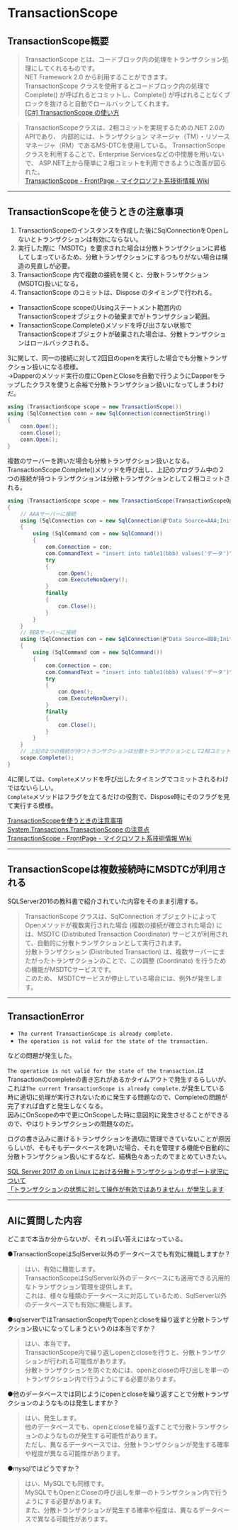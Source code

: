 # TransactionScope

## TransactionScope概要

>TransactionScope とは、コードブロック内の処理をトランザクション処理にしてくれるものです。  
>NET Framework 2.0 から利用することができます。  
>TransactionScope クラスを使用するとコードブロック内の処理で Complete() が呼ばれるとコミットし、Complete() が呼ばれることなくブロックを抜けると自動でロールバックしてくれます。  
>[[C#] TransactionScope の使い方](https://webbibouroku.com/Blog/Article/cs-transaction-scope)  

<!--  -->
>TransactionScopeクラスは、2相コミットを実現するための.NET 2.0のAPIであり、
内部的には、トランザクション マネージャ（TM）・リソース マネージャ（RM）であるMS-DTCを使用している。
>TransactionScopeクラスを利用することで、Enterprise Servicesなどの中間層を用いないで、
ASP.NET上から簡単に２相コミットを利用できるように改善が図られた。  
[TransactionScope - FrontPage - マイクロソフト系技術情報 Wiki](https://techinfoofmicrosofttech.osscons.jp/index.php?TransactionScope)  

---

## TransactionScopeを使うときの注意事項

1. TransactionScopeのインスタンスを作成した後にSqlConnectionをOpenしないとトランザクションは有効にならない。  
2. 実行した際に「MSDTC」を要求された場合は分散トランザクションに昇格してしまっているため、分散トランザクションにするつもりがない場合は構造の見直しが必要。  
3. TransactionScope 内で複数の接続を開くと、分散トランザクション(MSDTC)扱いになる。  
4. TransactionScope のコミットは、Dispose のタイミングで行われる。  

- TransactionScope scopeのUsingステートメント範囲内のTransactionScopeオブジェクトの破棄までがトランザクション範囲。
- TransactionScope.Complete()メソッドを呼び出さない状態でTransactionScopeオブジェクトが破棄された場合は、分散トランザクションはロールバックされる。  

3に関して、同一の接続に対して2回目のopenを実行した場合でも分散トランザクション扱いになる模様。  
→Dapperのメソッド実行の度にOpenとCloseを自動で行うようにDapperをラップしたクラスを使うと余裕で分散トランザクション扱いになってしまうわけだ。  

``` cs
using (TransactionScope scope = new TransactionScope())
using (SqlConnection conn = new SqlConnection(connectionString))
{
    conn.Open();
    conn.Close();
    conn.Open();
}
```

複数のサーバーを跨いだ場合も分散トランザクション扱いとなる。  
TransactionScope.Complete()メソッドを呼び出し、上記のプログラム中の２つの接続が持つトランザクションは分散トランザクションとして２相コミットされる。  

``` cs
using (TransactionScope scope = new TransactionScope(TransactionScopeOption.Required, txopt))
{
    // AAAサーバーに接続
    using (SqlConnection con = new SqlConnection(@"Data Source=AAA;Initial Catalog=northwind;User ID=xxx;Password=xxx;"))
    {
        using (SqlCommand com = new SqlCommand())
        {
            com.Connection = con;
            com.CommandText = "insert into table1(bbb) values('データ')";
            try
            {
                con.Open();
                com.ExecuteNonQuery();
            }
            finally
            {
                con.Close();
            }
        }
    }
    // BBBサーバーに接続
    using (SqlConnection con = new SqlConnection(@"Data Source=BBB;Initial Catalog=northwind;User ID=xxx;Password=xxx;"))
    {
        using (SqlCommand com = new SqlCommand())
        {
            com.Connection = con;
            com.CommandText = "insert into table1(bbb) values('データ')";
            try
            {
                con.Open();
                com.ExecuteNonQuery();
            }
            finally
            {
                con.Close();
            }
        }
    }
    // 上記の2つの接続が持つトランザクションは分散トランザクションとして2相コミットされる。  
    scope.Complete();
}
```

4に関しては、`Complete`メソッドを呼び出したタイミングでコミットされるわけではないらしい。  
`Complete`メソッドはフラグを立てるだけの役割で、Dispose時にそのフラグを見て実行する模様。  

[TransactionScopeを使うときの注意事項](https://morumoru.hateblo.jp/entry/2015/01/15/222433)  
[System.Transactions.TransactionScope の注意点](https://odashinsuke.hatenablog.com/entry/20090416/1239886860)  
[TransactionScope - FrontPage - マイクロソフト系技術情報 Wiki](https://techinfoofmicrosofttech.osscons.jp/index.php?TransactionScope)  

---

## TransactionScopeは複数接続時にMSDTCが利用される

SQLServer2016の教科書で紹介されていた内容をそのまま引用する。  

>TransactionScope クラスは、SqlConnection オブジェクトによってOpenメソッドが複数実行された場合 (複数の接続が確立された場合) には、MSDTC (Distributed Transaction Coordinator) サービスが利用されて、自動的に分散トランザクションとして実行されます。  
分散トランザクション (Distributed Transaction) は、複数サーバーにまたがったトランザクションのことで、この調整 (Coordinate) を行うための機能がMSDTCサービスです。  
このため、 MSDTCサービスが停止している場合には、例外が発生します。  

---

## TransactionError

- `The current TransactionScope is already complete.`  
- `The operation is not valid for the state of the transaction.`  

などの問題が発生した。  

`The operation is not valid for the state of the transaction.`はTransactionのcompleteの書き忘れがあるかタイムアウトで発生するらしいが、これは`The current TransactionScope is already complete.`が発生している時に適切に処理が実行されないために発生する問題なので、Completeの問題が完了すれば自ずと発生しなくなる。  
因みにOnScopeの中で更にOnScopeした時に意図的に発生させることができるので、やはりトランザクションの問題なのだ。  

ログの書き込みに置けるトランザクションを適切に管理できていないことが原因らしいが、そもそもデータベースを跨いだ場合、それを管理する機能や自動的に分散トランザクション扱いにするなど、結構色々あったのでまとめていきたい。  

[SQL Server 2017 の on Linux における分散トランザクションのサポート状況について](https://blog.engineer-memo.com/2017/12/28/sql-server-2017-%E3%81%AE-on-linux-%E3%81%AB%E3%81%8A%E3%81%91%E3%82%8B%E5%88%86%E6%95%A3%E3%83%88%E3%83%A9%E3%83%B3%E3%82%B6%E3%82%AF%E3%82%B7%E3%83%A7%E3%83%B3%E3%81%AE%E3%82%B5%E3%83%9D%E3%83%BC/)  
[「トランザクションの状態に対して操作が有効ではありません」が発生します](https://teratail.com/questions/89449)

---

## AIに質問した内容

どこまで本当か分からないが、それっぽい答えにはなっている。  

●TransactionScopeはSqlServer以外のデータベースでも有効に機能しますか？  
>はい、有効に機能します。  
TransactionScopeはSqlServer以外のデータベースにも適用できる汎用的なトランザクション管理を提供します。  
これは、様々な種類のデータベースに対応しているため、SqlServer以外のデータベースでも有効に機能します。  

●sqlserverではTransactionScope内でopenとcloseを繰り返すと分散トランザクション扱いになってしまうというのは本当ですか？  
>はい、本当です。  
TransactionScope内で繰り返しopenとcloseを行うと、分散トランザクションが行われる可能性があります。  
分散トランザクションを防ぐためには、openとcloseの呼び出しを単一のトランザクション内で行うようにする必要があります。  

●他のデータベースでは同じようにopenとcloseを繰り返すことで分散トランザクションのようなものは発生しますか？  
>はい、発生します。  
他のデータベースでも、openとcloseを繰り返すことで分散トランザクションのようなものが発生する可能性があります。  
ただし、異なるデータベースでは、分散トランザクションが発生する確率や程度が異なる可能性があります。  

●mysqlではどうですか？  
>はい、MySQLでも同様です。  
MySQLでもOpenとCloseの呼び出しを単一のトランザクション内で行うようにする必要があります。  
また、分散トランザクションが発生する確率や程度は、異なるデータベースで異なる可能性があります。  
